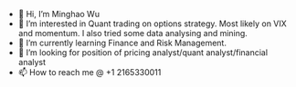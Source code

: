 - 👋 Hi, I’m Minghao Wu
- 👀 I’m interested in Quant trading on options strategy. Most likely on VIX and momentum. I also tried some data analysing and mining. 
- 🌱 I’m currently learning Finance and Risk Management.
- 💞️ I’m looking for position of pricing analyst/quant analyst/financial analyst
- 📫 How to reach me @ +1 2165330011

<!---
wmhsky07/wmhsky07 is a ✨ special ✨ repository because its `README.md` (this file) appears on your GitHub profile.
You can click the Preview link to take a look at your changes.
--->
